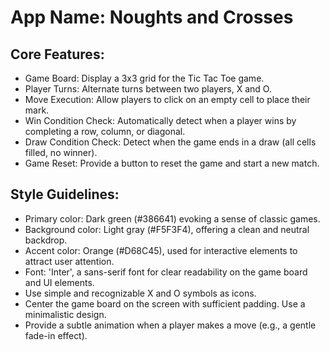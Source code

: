 # **App Name**: Noughts and Crosses

## Core Features:

- Game Board: Display a 3x3 grid for the Tic Tac Toe game.
- Player Turns: Alternate turns between two players, X and O.
- Move Execution: Allow players to click on an empty cell to place their mark.
- Win Condition Check: Automatically detect when a player wins by completing a row, column, or diagonal.
- Draw Condition Check: Detect when the game ends in a draw (all cells filled, no winner).
- Game Reset: Provide a button to reset the game and start a new match.

## Style Guidelines:

- Primary color: Dark green (#386641) evoking a sense of classic games.
- Background color: Light gray (#F5F3F4), offering a clean and neutral backdrop.
- Accent color: Orange (#D68C45), used for interactive elements to attract user attention.
- Font: 'Inter', a sans-serif font for clear readability on the game board and UI elements.
- Use simple and recognizable X and O symbols as icons.
- Center the game board on the screen with sufficient padding. Use a minimalistic design.
- Provide a subtle animation when a player makes a move (e.g., a gentle fade-in effect).